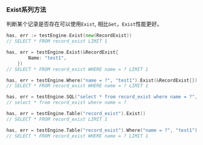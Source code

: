 ### Exist系列方法

判断某个记录是否存在可以使用`Exist`, 相比`Get`，`Exist`性能更好。

```Go
has, err := testEngine.Exist(new(RecordExist))
// SELECT * FROM record_exist LIMIT 1
```

```Go
has, err = testEngine.Exist(&RecordExist{
		Name: "test1",
	})
// SELECT * FROM record_exist WHERE name = ? LIMIT 1
```

```Go
has, err = testEngine.Where("name = ?", "test1").Exist(&RecordExist{})
// SELECT * FROM record_exist WHERE name = ? LIMIT 1
```

```Go
has, err = testEngine.SQL("select * from record_exist where name = ?", "test1").Exist()
// select * from record_exist where name = ?
```

```Go
has, err = testEngine.Table("record_exist").Exist()
// SELECT * FROM record_exist LIMIT 1
```

```Go
has, err = testEngine.Table("record_exist").Where("name = ?", "test1").Exist()
// SELECT * FROM record_exist WHERE name = ? LIMIT 1
```